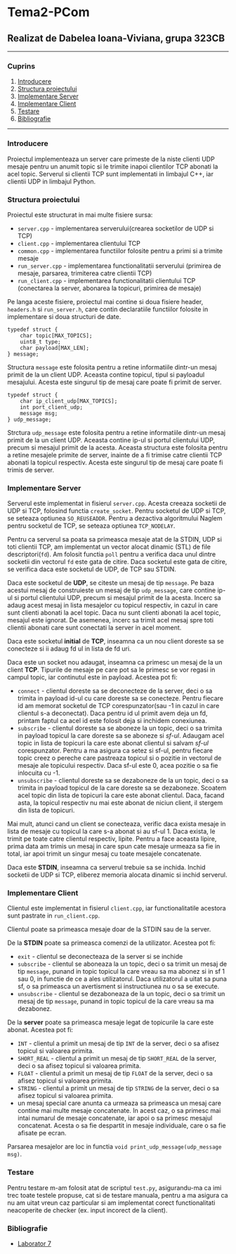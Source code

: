 # Tema2-PCom
## Realizat de Dabelea Ioana-Viviana, grupa 323CB
---
### Cuprins
1. [Introducere](#introducere)
2. [Structura proiectului](#structura-proiectului)
3. [Implementare Server](#implementare-server)
4. [Implementare Client](#implementare-client)
5. [Testare](#testare)
6. [Bibliografie](#bibliografie)

---
### Introducere
Proiectul implementeaza un server care primeste de la niste clienti UDP mesaje pentru un anumit topic si le trimite inapoi clientilor TCP abonati la acel topic. Serverul si clientii TCP sunt implementati in limbajul C++, iar clientii UDP in limbajul Python.

### Structura proiectului
Proiectul este structurat in mai multe fisiere sursa:
* `server.cpp` - implementarea serverului(crearea socketilor de UDP si TCP)
* `client.cpp` - implementarea clientului TCP
* `common.cpp` - implementarea functiilor folosite pentru a primi si a trimite mesaje 
* `run_server.cpp` - implementarea functionalitatii serverului (primirea de mesaje, parsarea, trimiterea catre clientii TCP)
* `run_client.cpp` - implementarea functionalitatii clientului TCP (conectarea la server, abonarea la topicuri, primirea de mesaje)

Pe langa aceste fisiere, proiectul mai contine si doua fisiere header, `headers.h` si `run_server.h`, care contin declaratiile functiilor folosite in implementare si doua structuri de date.

```
typedef struct {
    char topic[MAX_TOPICS];
    uint8_t type;
    char payload[MAX_LEN];
} message;
```
Structura `message` este folosita pentru a retine informatiile dintr-un mesaj primit de la un client UDP. Aceasta contine topicul, tipul si payloadul mesajului. Acesta este singurul tip de mesaj care poate fi primit de server.

```
typedef struct {
    char ip_client_udp[MAX_TOPICS];
    int port_client_udp;
    message msg;
} udp_message;
```
Strctura `udp_message` este folosita pentru a retine informatiile dintr-un mesaj primit de la un client UDP. Aceasta contine ip-ul si portul clientului UDP, precum si mesajul primit de la acesta. Aceasta structura este folosita pentru a retine mesajele primite de server, inainte de a fi trimise catre clientii TCP abonati la topicul respectiv. Acesta este singurul tip de mesaj care poate fi trimis de server.

### Implementare Server
Serverul este implementat in fisierul `server.cpp`. Acesta creeaza socketii de UDP si TCP, folosind functia `create_socket`. Pentru socketul de UDP si TCP, se seteaza optiunea `SO_REUSEADDR`. Pentru a dezactiva algoritmului Naglem pentru socketul de TCP, se seteaza optiunea `TCP_NODELAY`. 

Pentru ca serverul sa poata sa primeasca mesaje atat de la STDIN, UDP si toti clientii TCP, am implementat un vector alocat dinamic (STL) de file descriptori(`fd`). Am folosit functia `poll` pentru a verifica daca unul dintre socketii din vectorul `fd` este gata de citire. Daca socketul este gata de citire, se verifica daca este socketul de UDP, de TCP sau STDIN. 

Daca este socketul de **UDP**, se citeste un mesaj de tip `message`. Pe baza acestui mesaj de construieste un mesaj de tip `udp_message`, care contine ip-ul si portul clientului UDP, precum si mesajul primit de la acesta. Incerc sa adaug acest mesaj in lista mesajelor cu topicul respectiv, in cazul in care sunt clienti abonati la acel topic. Daca nu sunt clienti abonati la acel topic, mesajul este ignorat. De asemenea, incerc sa trimit acel mesaj spre toti clientii abonati care sunt conectati la server in acel moment.

Daca este socketul **initial** de **TCP**, inseamna ca un nou client doreste sa se conecteze si ii adaug fd ul in lista de fd uri. 

Daca este un socket nou adaugat, inseamna ca primesc un mesaj de la un client **TCP**. Tipurile de mesaje pe care pot sa le primesc se vor regasi in campul topic, iar continutul este in payload. Acestea pot fi:
* `connect` - clientul doreste sa se deconecteze de la server, deci o sa trimita in payload id-ul cu care doreste sa se conecteze. Pentru fiecare id am memorat socketul de TCP corespunzator(sau -1 in cazul in care clientul s-a deconectat). Daca pentru id ul primit avem deja un fd, printam faptul ca acel id este folosit deja si inchidem conexiunea. 
* `subscribe` - clientul doreste sa se aboneze la un topic, deci o sa trimita in payload topicul la care doreste sa se aboneze si *sf-ul*. Adaugam acel topic in lista de topicuri la care este abonat clientul si salvam *sf-ul* corespunzator. Pentru a ma asigura ca setez si sf-ul, pentru fiecare topic creez o pereche care pastreaza topicul si o pozitie in vectorul de mesaje ale topicului respectiv. Daca sf-ul este 0, acea pozitie o sa fie inlocuita cu -1.  
* `unsubscribe` - clientul doreste sa se dezaboneze de la un topic, deci o sa trimita in payload topicul de la care doreste sa se dezaboneze. Scoatem acel topic din lista de topicuri la care este abonat clientul. Daca, facand asta, la topicul respectiv nu mai este abonat de niciun client, il stergem din lista de topicuri.

Mai mult, atunci cand un client se conecteaza, verific daca exista mesaje in lista de mesaje cu topicul la care s-a abonat si au sf-ul 1. Daca exista, le trimit pe toate catre clientul respectiv, lipite. Pentru a face aceasta lipire, prima data am trimis un mesaj in care spun cate mesaje urmeaza sa fie in total, iar apoi trimit un singur mesaj cu toate mesajele concatenate.

Daca este **STDIN**, inseamna ca serverul trebuie sa se inchida. Inchid socketii de UDP si TCP, eliberez memoria alocata dinamic si inchid serverul.

### Implementare Client

Clientul este implementat in fisierul `client.cpp`, iar functionalitatile acestora sunt pastrate in `run_client.cpp`.

Clientul poate sa primeasca mesaje doar de la STDIN sau de la server. 

De la **STDIN** poate sa primeasca comenzi de la utilizator. Acestea pot fi:
* `exit` - clientul se deconecteaza de la server si se inchide
* `subscribe` - clientul se aboneaza la un topic, deci o sa trimit un mesaj de tip `message`, punand in topic topicul la care vreau sa ma abonez si in sf 1 sau 0, in functie de ce a ales utilizatorul. Daca utilizatorul a uitat sa puna sf, o sa primeasca un avertisment si instructiunea nu o sa se execute.
* `unsubscribe` - clientul se dezaboneaza de la un topic, deci o sa trimit un mesaj de tip `message`, punand in topic topicul de la care vreau sa ma dezabonez.

De la **server** poate sa primeasca mesaje legat de topicurile la care este abonat. Acestea pot fi:
* `INT` - clientul a primit un mesaj de tip `INT` de la server, deci o sa afisez topicul si valoarea primita.
* `SHORT_REAL` - clientul a primit un mesaj de tip `SHORT_REAL` de la server, deci o sa afisez topicul si valoarea primita.
* `FLOAT` - clientul a primit un mesaj de tip `FLOAT` de la server, deci o sa afisez topicul si valoarea primita.
* `STRING` - clientul a primit un mesaj de tip `STRING` de la server, deci o sa afisez topicul si valoarea primita.
* un mesaj special care anunta ca urmeaza sa primeasca un mesaj care contine mai multe mesaje concatenate. In acest caz, o sa primesc mai intai numarul de mesaje concatenate, iar apoi o sa primesc mesajul concatenat. Acesta o sa fie despartit in mesaje individuale, care o sa fie afisate pe ecran.

Parsarea mesajelor are loc in functia `void print_udp_message(udp_message msg)`.

### Testare
Pentru testare m-am folosit atat de scriptul `test.py`, asigurandu-ma ca imi trec toate testele propuse, cat si de testare manuala, pentru a ma asigura ca nu am uitat vreun caz particular si am implementat corect functionalitati neacoperite de checker (ex. input incorect de la client).

### Bibliografie
* [Laborator 7](https://pcom.pages.upb.ro/labs/lab7/lecture.html)
